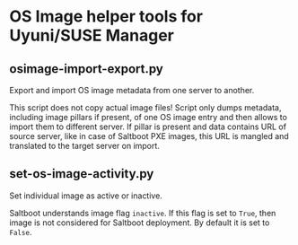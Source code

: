 # OS Image helper tools for Uyuni/SUSE Manager

## osimage-import-export.py

Export and import OS image metadata from one server to another.

This script does not copy actual image files! Script only dumps metadata, including image pillars if present, of one OS image entry and then allows to import them to different server.
If pillar is present and data contains URL of source server, like in case of Saltboot PXE images, this URL is mangled and translated to the target server on import.

## set-os-image-activity.py

Set individual image as active or inactive.

Saltboot understands image flag `inactive`. If this flag is set to `True`, then image is not considered for Saltboot deployment. By default it is set to `False`.
